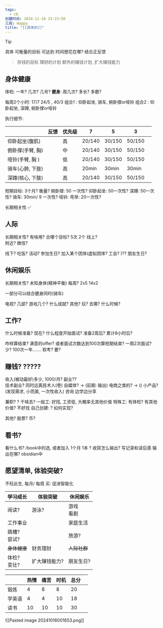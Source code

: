 ```yaml
---
tags:
  - cb
创建时间: 2024-11-10 23:23:50
三观: Happy
title: "[[具体的]]"
---
```


> [!tip] 
> 具体
> 可衡量的目标
> 可达到
> 时间想花在哪? 
> 结合正反馈



> 存钱的目标
> 理财的计划
> 额外的赚钱计划, 扩大赚钱能力
## 身体健康

体检:   一年? 几次? 几号? 
**健身**:  周几次? 多长? 多数? 

每周2个小时:  17/7  24/5 , 40/3
组合1 : 仰卧起坐, 骑车, 俯卧撑or哑铃
组合2 : 仰卧起坐, 深蹲, 俯卧撑or哑铃

执行细节: 

|            | 反馈  | 优先级 | 7      | 5      | 3      |     |
| ---------- | --- | --- | ------ | ------ | ------ | --- |
| 仰卧起坐(腹肌)   |     | 高   | 20/140 | 30/150 | 50/150 |     |
| 俯卧撑(手臂, 胸) |     | 中   | 20/140 | 30/150 | 50/150 |     |
| 哑铃(手臂, 胸 ) |     | 低   | 20/140 | 30/150 | 50/150 |     |
| 骑车(心肺, 下肢) |     | 高   | 20min  | 30min  | 30min  |     |
| 深蹲(核心, 下肢) |     | 高   | 20/140 | 30/150 | 50/150 |     |

短期目标: 3个月? 衡量? 
俯卧撑: 50 一次性? 
仰卧起坐: 50一次性? 
深蹲: 50一次性?
骑车: 30min/ 9 一次性? 
哑铃: 弯举: 20一次性? 

长期相关性 ✅

## 人际
长期相关性? 有啥用? 合哪个目标? 
5次 2个
线上?   
附近? 
微信? 

线下? 
吃饭? 
活动? 
参加生日? 
加入某个团体(虚拟团体? 工会? )??
朋友生日? 
## 休闲娱乐
长期相关性? 未知身体(精神平衡)
每周? 2x5 14x2

一部分可以结合健身同时(骑车)

电视? 几部? 
游戏几个? 什么成就? 
其他? 玩? 去哪? 什么时候? 

## 工作? 
什么时候准备? 
现在? 
什么程度开始面试? 
准备2周后? 累计8小时后?

咋样算结束? 满意的offer? 
或者面试次数达到100次算短期结束? 
一周2次面试? 少?  100次一年.......
软考? 要?

## 赚钱? ?????

收入(被动最好)多少, 1000/月? 
副业??  
技术副业?  同时远离技术人(卷)
自媒体?   -> (前期: 输出)
电商之类的?  -> ()
小产品? (发现需求, 小而美, 一次性收入)
咨询 
边学边分享     

兼职? ? 干啥去? 
一般工: 好找, 工资低, 大概率无其他价值
特殊工: 有体检? 有其他价值?  不好找
自己创建: ? 
如何实现? 

其他? 
股票? 币? 

## 看书? 
看什么书? /book中的选, 或者加入
1个月 1本  ?
收获怎么输出?  写记录和读后感
输出在哪?  obsidian中


## 愿望清单, 体验突破? 
不枉此生, 
每月/ 每周
买: 促进智能化



| ~~学习成~~长        | 体验突破    | 休闲娱乐     |
| ----------- | ------- | -------- |
| 阅读?         | 游泳?     | 游戏<br>看剧 |
| 工作事业        |         | 家庭生活     |
| 跳槽? <br>尝试? |         | 旅游?      |
| ~~身体健康~~    | 财务理财    | ~~人际社群~~ |
| 体检?<br>变壮?  | 扩大赚钱能力? | 朋友生日?    |

|     | 热情  | 痛苦  | 时机  | 总分  |     |
| --- | --- | --- | --- | --- | --- |
| 锻炼  | 4   | 8   | 8   | 20  |     |
| 学英语 | 4   | 4   | 10  | 18  |     |
| 读书  | 10  | 10  | 10  | 30  |     |

![[Pasted image 20241016001653.png]]





